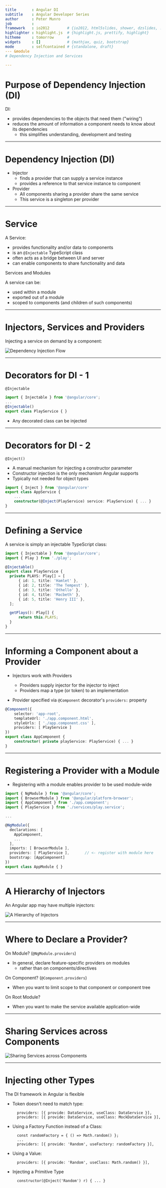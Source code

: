 ```yaml
---
title       : Angular DI
subtitle    : Angular Developer Series
author      : Peter Munro
job         :
framework   : io2012        # {io2012, html5slides, shower, dzslides, ...}
highlighter : highlight.js  # {highlight.js, prettify, highlight}
hitheme     : tomorrow      #
widgets     : []            # {mathjax, quiz, bootstrap}
mode        : selfcontained # {standalone, draft}
--- &module
# Dependency Injection and Services

---
```


# Purpose of Dependency Injection (DI)

DI:

- provides dependencies to the objects that need them ("wiring")
- reduces the amount of information a component needs to know about its dependencies
    - this simplifies understanding, development and testing

---

# Dependency Injection (DI)

- Injector
    - finds a provider that can supply a service instance
    - provides a reference to that service instance to component
- Provider
    - All components sharing a provider share the same service
    - This service is a singleton per provider


---

# Service

A Service:

- provides functionality and/or data to components
- is an `@Injectable` TypeScript class
- often acts as a bridge between UI and server
- can enable components to share functionality and data

Services and Modules

A service can be:

- used within a module
- exported out of a module
- scoped to components (and children of such components)

---

# Injectors, Services and Providers

Injecting a service on demand by a component:

![Dependency Injection Flow](images/injectors-providers-services.png)

---

# Decorators for DI - 1

`@Injectable`

```typescript
import { Injectable } from '@angular/core';
...
@Injectable()
export class PlayService { }
```

- Any decorated class can be injected

---

# Decorators for DI - 2


`@Inject()`

- A manual mechanism for injecting a constructor parameter
- Constructor injection is the only mechanism Angular supports
- Typically not needed for object types

```typescript
import { Inject } from '@angular/core'
export class AppService {
    ...
    constructor(@Inject(PlayService) service: PlayService) { ... }
}
```

---

# Defining a Service

A service is simply an injectable TypeScript class:

```typescript
import { Injectable } from '@angular/core';
import { Play } from './play';

@Injectable()
export class PlayService {
  private PLAYS: Play[] = [
      { id: 1, title: 'Hamlet' },
      { id: 2, title: 'The Tempest' },
      { id: 3, title: 'Othello' },
      { id: 4, title: 'Macbeth' },
      { id: 5, title: 'Henry III' },
  ];

  getPlays(): Play[] {
      return this.PLAYS;
  }
}
```

---

# Informing a Component about a Provider

- Injectors work with Providers
    - Providers supply injector for the injector to inject
    - Providers map a type (or token) to an implementation

- Provider specified via `@Component` decorator's `providers:` property

```typescript
@Component({
    selector: 'app-root',
    templateUrl: './app.component.html',
    styleUrls: [ './app.component.css' ],
    providers: [ PlayService ]
})
export class AppComponent {
    constructor( private playService: PlayService) { ... }
}
```

---

# Registering a Provider with a Module

- Registering with a module enables provider to be used module-wide

```typescript
import { NgModule } from '@angular/core';
import { BrowserModule } from '@angular/platform-browser';
import { AppComponent } from './app.component';
import { PlayService } from './services/play.service';

...

@NgModule({
  declarations: [
    AppComponent,
    ...
  ],
  imports: [ BrowserModule ],
  providers: [ PlayService ],       // <- register with module here
  bootstrap: [AppComponent]
})
export class AppModule { }
```


---

# A Hierarchy of Injectors

An Angular app may have multiple injectors:

![A Hierarchy of Injectors](images/a-hierarchy-of-injectors.png)


---

# Where to Declare a Provider?

On Module? (`@NgModule.providers`)

- In general, declare feature-specific providers on modules
    - rather than on components/directives

On Component? (`@Component.providers`)

- When you want to limit scope to that component or component tree

On Root Module?

- When you want to make the service available application-wide

---

# Sharing Services across Components

![Sharing Services across Components](images/sharing-services-across-components.png)


---

# Injecting other Types

The DI framework in Angular is flexible

- Token doesn't need to match type:

        providers: [{ provide: DataService, useClass: DataService }],
        providers: [{ provide: DataService, useClass: MockDataService }],

- Using a Factory Function instead of a Class:

        const randomFactory = { () => Math.random() };
        ...
        providers: [{ provide: 'Random', useFactory: randomFactory }],

- Using a Value:

        providers: [{ provide: 'Random', useClass: Math.random() }],

- Injecting a Primitive Type

        constructor(@Inject('Random') r) { ... }
